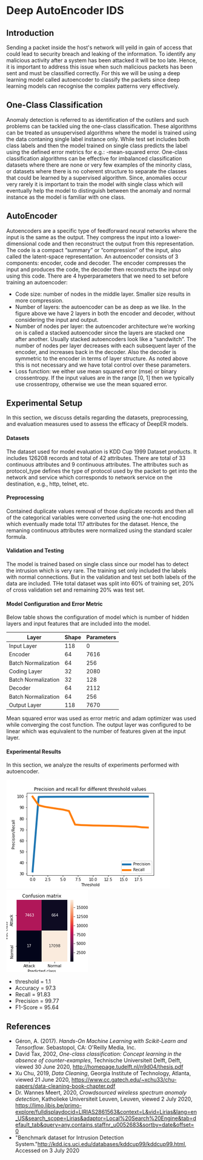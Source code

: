 # Deep AutoEncoder IDS

## Introduction
Sending a packet inside the host's network will yeild in gain of access that could lead to security breach and leaking of the information. To identify any malicious activity after a system has been attacked it will be too late. Hence, it is important to address this issue when such malicious packets has been sent and must be classified correctly. For this we will be using a deep learning model called autoencoder to classify the packets since deep learning models can recognise the complex patterns very effectively.

## One-Class Classification
Anomaly detection is referred to as identification of the outilers and such problems can be tackled uing the one-class classification. These algorithms can be treated as unsupervised algorithms where the model is trained using the data contaning single label instance only. While test set includes both class labels and then the model trained on single class predicts the label using the defined error metrics for e.g.: -mean-squared error. One-class classification algorithms can be effective for imbalanced classification datasets where there are none or very few examples of the minority class, or datasets where there is no coherent structure to separate the classes that could be learned by a supervised algorithm. Since, anomalies occur very rarely it is important to train the model with single class which will eventually help the model to distinguish between the anomaly and normal instance as the model is familiar with one class. 

## AutoEncoder
Autoencoders are a specific type of feedforward neural networks where the input is the same as the output. They compress the input into a lower-dimensional code and then reconstruct the output from this representation. The code is a compact “summary” or “compression” of the input, also called the latent-space representation.
An autoencoder consists of 3 components: encoder, code and decoder. The encoder compresses the input and produces the code, the decoder then reconstructs the input only using this code.
There are 4 hyperparameters that we need to set before training an autoencoder:
- Code size: number of nodes in the middle layer. Smaller size results in more compression.
- Number of layers: the autoencoder can be as deep as we like. In the figure above we have 2 layers in both the encoder and decoder, without considering the input and output.
- Number of nodes per layer: the autoencoder architecture we’re working on is called a stacked autoencoder since the layers are stacked one after another. Usually stacked autoencoders look like a “sandwitch”. The number of nodes per layer decreases with each subsequent layer of the encoder, and increases back in the decoder. Also the decoder is symmetric to the encoder in terms of layer structure. As noted above this is not necessary and we have total control over these parameters.
- Loss function: we either use mean squared error (mse) or binary crossentropy. If the input values are in the range [0, 1] then we typically use crossentropy, otherwise we use the mean squared error.

## Experimental Setup
In this section, we discuss details regarding the datasets, preprocessing, and evaluation measures used to assess the efficacy of DeepER models.

#### Datasets
The dataset used for model evaluation is KDD Cup 1999 Dataset products. It includes 126208 records and total of 42 attributes. There are total of 33 continuous attributes and 9 continuous attributes. The attributes such as protocol_type defines the type of protocol used by the packet to get into the network and service which corresponds to network service on the destination, e.g., http, telnet, etc. 

#### Preprocessing
Contained duplicate values removal of those duplicate records and then all of the categorical variables were converted using the one-hot encoding which eventually made total 117 attributes for the dataset. Hence, the remaning continuous attributes were normalized using the standard scaler formula.

#### Validation and Testing
The model is trained based on single class since our model has to detect the intrusion which is very rare. The training set only included the labels with normal connections. But in the validation and test set both labels of the data are included. THe total dataset was split into 60% of training set, 20% of cross validation set and remaining 20% was test set.

#### Model Configuration and Error Metric

Below table shows the configuration of model which is number of hidden layers and input features that are included into the model.

Layer | Shape | Parameters
------|-------|-----------
Input Layer | 118 | 0
Encoder | 64 | 7616
Batch Normalization | 64 | 256
Coding Layer | 32 | 2080
Batch Normalization | 32 | 128
Decoder | 64 | 2112
Batch Normalization | 64 | 256
Output Layer | 118 | 7670

Mean squared error was used as error metric and adam optimizer was used while converging the cost function. The output layer was configured to be linear which was equivalent to the number of features given at the input layer. 

#### Experimental Results
In this section, we analyze the results of experiments performed with autoencoder.

![GitHub Logo](/recall&precisionVSthreshold.png)
![GitHub Logo](/confusion_matrix.png)

- threshold =  1.1
- Accuracy =  97.3
- Recall =  91.83
- Precision =  99.77
- F1-Score =  95.64


## References
- Géron, A. (2017). *Hands-On Machine Learning with Scikit-Learn and Tensorflow*. Sebastopol, CA: O'Reilly Media, Inc.
- David Tax, 2002, *One-class classification: Concept learning in the absence of counter-examples*, Technische Universiteit Delft, Delft, viewed 30 June 2020, <http://homepage.tudelft.nl/n9d04/thesis.pdf>
- Xu Chu, 2019, *Data Cleaning*, Georgia Institute of Technology, Atlanta, viewed 21 June 2020, <https://www.cc.gatech.edu/~xchu33/chu-papers/data-cleaning-book-chapter.pdf>
- Dr. Wannes Meert, 2020, *Crowdsourced wireless spectrum anomaly detection*, Katholieke Universiteit Leuven, Leuven, viewed 2 July 2020, <https://limo.libis.be/primo-explore/fulldisplaydocid=LIRIAS2861563&context=L&vid=Lirias&lang=en_US&search_scope=Lirias&adaptor=Local%20Search%20Engine&tab=default_tab&query=any,contains,staffnr_u0052683&sortby=date&offset=0>
- "Benchmark dataset for Intrusion Detection System."<http://kdd.ics.uci.edu/databases/kddcup99/kddcup99.html>, Accessed on 3 July 2020
